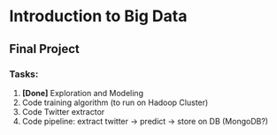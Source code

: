 # Introduction to Big Data

## Final Project

### Tasks:

1. **[Done]** Exploration and Modeling
2. Code training algorithm (to run on Hadoop Cluster)
3. Code Twitter extractor
4. Code pipeline: extract twitter -> predict -> store on DB (MongoDB?)